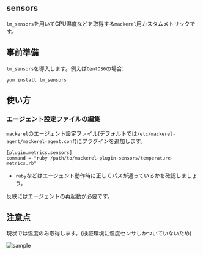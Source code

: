 sensors
---

`lm_sensors`を用いてCPU温度などを取得する`mackerel`用カスタムメトリックです。

## 事前準備

`lm_sensors`を導入します。例えば`CentOS6`の場合:

~~~
yum install lm_sensors
~~~

## 使い方

### エージェント設定ファイルの編集

`mackerel`のエージェント設定ファイル(デフォルトでは`/etc/mackerel-agent/mackerel-agent.conf`)にプラグインを追加します。

~~~
[plugin.metrics.sensors]
command = "ruby /path/to/mackerel-plugin-sensors/temperature-metrics.rb"
~~~

- `ruby`などはエージェント動作時に正しくパスが通っているかを確認しましょう。

反映にはエージェントの再起動が必要です。

## 注意点

現状では温度のみ取得します。(検証環境に温度センサしかついていないため)

![sample](http://i.gyazo.com/dab14d092604e122b7ee8456be2d3241.png)
